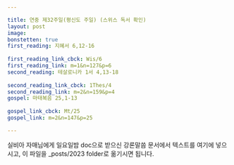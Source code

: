 ```yaml
---

title: 연중 제32주일(평신도 주일) (스위스 독서 확인)
layout: post 
image: 
bonstetten: true
first_reading: 지혜서 6,12-16
 
first_reading_link_cbck: Wis/6
first_reading_link: m=1&n=127&p=6
second_reading: 테살로니카 1서 4,13-18
 
second_reading_link_cbck: 1Thes/4
second_reading_link: m=2&n=159&p=4
gospel: 마태복음 25,1-13
 
gospel_link_cbck: Mt/25
gospel_link: m=2&n=147&p=25

---
```



실비아 자매님에게 일요일밤 doc으로 받으신
강론말씀 문서에서
텍스트를 여기에 넣으시고,
이 파일을 _posts/2023 folder로 옮기시면 됩니다.
